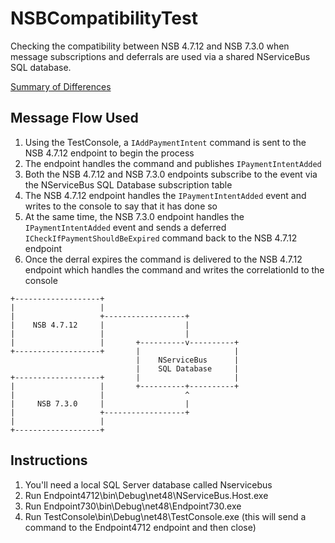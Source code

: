 # NSBCompatibilityTest
Checking the compatibility between NSB 4.7.12 and NSB 7.3.0 when message subscriptions and deferrals are used via a shared NServiceBus SQL database.

[Summary of Differences](https://github.com/stevewgh/NSBCompatibilityTest/blob/master/SQL.md)

## Message Flow Used

1. Using the TestConsole, a `IAddPaymentIntent` command is sent to the NSB 4.7.12 endpoint to begin the process
2. The endpoint handles the command and publishes `IPaymentIntentAdded`
3. Both the NSB 4.7.12 and NSB 7.3.0 endpoints subscribe to the event via the NServiceBus SQL Database subscription table
4. The NSB 4.7.12 endpoint handles the `IPaymentIntentAdded` event and writes to the console to say that it has done so
5. At the same time, the NSB 7.3.0 endpoint handles the `IPaymentIntentAdded` event and sends a deferred `ICheckIfPaymentShouldBeExpired` command back to the NSB 4.7.12 endpoint
6. Once the derral expires the command is delivered to the NSB 4.7.12 endpoint which handles the command and writes the correlationId to the console

```
+-------------------+
|                   |
|                   +------------------+
|    NSB 4.7.12     |                  |
|                   |                  |
|                   |       +----------v----------+
+-------------------+       |                     |
                            |    NServiceBus      |
                            |    SQL Database     |
+-------------------+       |                     |
|                   |       +----------+----------+
|                   |                  ^
|     NSB 7.3.0     |                  |
|                   +------------------+
|                   |
+-------------------+
```

## Instructions

1. You'll need a local SQL Server database called Nservicebus
2. Run Endpoint4712\bin\Debug\net48\NServiceBus.Host.exe
3. Run Endpoint730\bin\Debug\net48\Endpoint730.exe
4. Run TestConsole\bin\Debug\net48\TestConsole.exe (this will send a command to the Endpoint4712 endpoint and then close)
